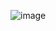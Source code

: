 ![image](https://github.com/IlimanEge/Racing-Cars-Game/assets/75437105/14162b78-ad9c-41ea-a73d-f2e79add8257)
